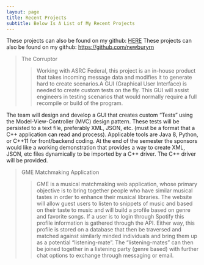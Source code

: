 ```yaml
---
layout: page
title: Recent Projects
subtitle: Below Is A List of My Recent Projects
---
```


These projects can also be found on my github: [HERE](https://github.com/newburyrn)
These projects can also be found on my github: <https://github.com/newburyrn>

>The Corruptor
>>Working with ASRC Federal, this project is an in-house product that takes incoming message data and modifies it to generate hard to create scenarios.A GUI (Graphical User Interface) is needed to create custom tests on the fly. This GUI will assist engineers in testing scenarios that would normally require a full recompile or build of the program.

The team will design and develop a GUI that creates custom “Tests” using the Model-View-Controller (MVC) design pattern. These tests will be persisted to a text file, preferably XML, JSON, etc. (must be a format that a C++ application can read and process). Applicable tools are Java 8, Python, or C++11 for front/backend coding. At the end of the semester the sponsors would like a working demonstration that provides a way to create XML, JSON, etc files dynamically to be imported by a C++ driver. The C++ driver will be provided.

>GME Matchmaking Application
>>GME is a musical matchmaking web application, whose primary objective is to bring together people who have similar musical tastes in order to enhance their musical libraries. The website will allow guest users to listen to snippets of music and based on their taste to music and will build a profile based on genre and favorite songs. If a user is to login through Spotify this profile information is gathered through the API. Either way, this profile is stored on a database that then be traversed and matched against similarly minded individuals and bring them up as a potential “listening-mate”. The “listening-mates” can then be joined together in a listening party (genre based) with further chat options to exchange through messaging or email. 
